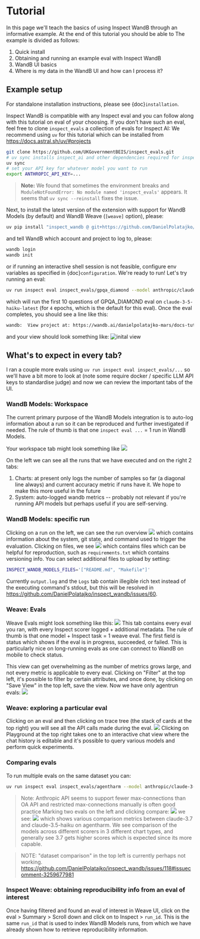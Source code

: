 # Tutorial
In this page we'll teach the basics of using Inspect WandB through an informative example.
At the end of this tutorial you should be able to 
The example is divided as follows:
1. Quick install
2. Obtaining and running an example eval with Inspect WandB
3. WandB UI basics
4. Where is my data in the WandB UI and how can I process it?



## Example setup
For standalone installation instructions, please see {doc}`installation`.

Inspect WandB is compatible with any Inspect eval and you can follow along with this tutorial on eval of your choosing.
If you don't have such an eval, feel free to clone `inspect_evals` a collection of evals for Inspect AI:
We recommend using `uv` for this tutorial which can be installed from https://docs.astral.sh/uv/#projects

```bash
git clone https://github.com/UKGovernmentBEIS/inspect_evals.git
# uv sync installs inspect_ai and other dependencies required for inspect_evals
uv sync
# set your API key for whatever model you want to run
export ANTHROPIC_API_KEY=...
```
> **Note:** We found that sometimes the environment breaks and `ModuleNotFoundError: No module named 'inspect_evals'` appears. It seems that `uv sync --reinstall` fixes the issue.

Next, to install the latest version of the extension with support for WandB Models (by default) and WandB Weave (`[weave]` option), please:

```bash
uv pip install "inspect_wandb @ git+https://github.com/DanielPolatajko/inspect_wandb.git#[weave]"
```

and tell WandB which account and project to log to, please:

```bash
wandb login
wandb init
```

or if running an interactive shell session is not feasible, configure env variables as specified in {doc}`configuration`. 
We're ready to run! Let's try running an eval:
```bash
uv run inspect eval inspect_evals/gpqa_diamond --model anthropic/claude-3-5-haiku-latest --limit 10
```
which will run the first 10 questions of GPQA_DIAMOND eval on `claude-3-5-haiku-latest` (for `4` epochs, which is the default for this eval).
Once the eval completes, you should see a line like this:
```bash
wandb:  View project at: https://wandb.ai/danielpolatajko-mars/docs-tutorial
```
and your view should look something like: 
![inital view](img/initial.png)

## What's to expect in every tab?
I ran a couple more evals using `uv run inspect eval inspect_evals/...` so we'll have a bit more to look at (note some require docker / specific LLM API keys to standardise judge) and now we can review the important tabs of the UI.

### WandB Models: Workspace
The current primary purpose of the WandB Models integration is to auto-log information about a run so it can be reproduced and further investigated if needed.
The rule of thumb is that one `inspect eval ...` = 1 run in WandB Models. 

Your workspace tab might look something like 
![](img/workspace.png)

On the left we can see all the runs that we have executed and on the right 2 tabs:
1. Charts: at present only logs the number of samples so far (a diagonal line always) and current accuracy metric if runs have it. We hope to make this more useful in the future
2. System: auto-logged wandb metrics -- probably not relevant if you're running API models but perhaps useful if you are self-serving. 

### WandB Models: specific run

Clicking on a run on the left, we can see the run overview 
![](img/run-models-overview.png)
which contains information about the system, git state, and command used to trigger the evaluation. 
Clicking on files, we see 
![](img/run-models-files.png)
which contains files which can be helpful for reproduction, such as `requirements.txt` which contains versioning info.
You can select additional files to upload by setting:

```bash
INSPECT_WANDB_MODELS_FILES='["README.md", "Makefile"]'
```

Currently `output.log` and the `Logs` tab contain illegible rich text instead of the executing command's stdout, but this will be resolved in https://github.com/DanielPolatajko/inspect_wandb/issues/60. 

### Weave: Evals
Weave Evals might look something like this:
![](img/weave-evals.png)
This tab contains every eval you ran, with every Inspect scorer logged + additional metadata.
The rule of thumb is that one model + Inspect task = 1 weave eval.
The first field is status which shows if the eval is in progress, succeeded, or failed. This is particularly nice on long-running evals as one can connect to WandB on mobile to check status.  

This view can get overwhelming as the number of metrics grows large, and not every metric is applicable to every eval.
Clicking on "Filter" at the top left, it's possible to filter by certain attributes, and once done, by clicking on "Save View" in the top left, save the view.
Now we have only agentrun evals: 
![](img/filtered-view.png)

### Weave: exploring a particular eval
Clicking on an eval and then clicking on trace tree (the stack of cards at the top right) you will see all the API calls made during the eval.
![](img/trace.png)
Clicking on Playground at the top right takes one to an interactive chat view where the chat history is editable and it's possible to query various models and perform quick experiments.


### Comparing evals
To run multiple evals on the same dataset you can:
```bash
uv run inspect eval inspect_evals/agentharm --model anthropic/claude-3-7-sonnet-latest,anthropic/claude-3-haiku-20240307 --max-connections 30
```
> Note: Anthropic API seems to support fewer max-connections than OA API and restricted max-connections manually is often good practice 
Marking two evals on the left and clicking compare:
![](image.png)
we see:
![](img/compare.png)
which shows various comparison metrics between claude-3.7 and claude-3.5-haiku on agentharm. 
We see comparison of the models across different scorers in 3 different chart types, and generally see 3.7 gets higher scores which is expected since its more capable. 

> NOTE: "dataset comparison" in the top left is currently perhaps not working. https://github.com/DanielPolatajko/inspect_wandb/issues/118#issuecomment-3259677981


### Inspect Weave: obtaining reproducibility info from an eval of interest
Once having filtered and found an eval of interest in Weave UI, click on the eval > Summary > Scroll down and click on to Inspect > `run_id`. This is the same `run_id` that is used to index WandB Models runs, from which we have already shown how to retrieve reproducibility information.  